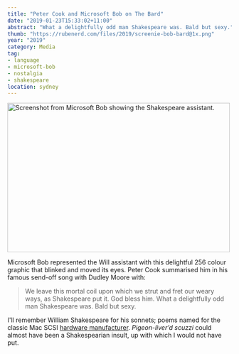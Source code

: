 ```yaml
---
title: "Peter Cook and Microsoft Bob on The Bard"
date: "2019-01-23T15:33:02+11:00"
abstract: "What a delightfully odd man Shakespeare was. Bald but sexy."
thumb: "https://rubenerd.com/files/2019/screenie-bob-bard@1x.png"
year: "2019"
category: Media
tag:
- language
- microsoft-bob
- nostalgia
- shakespeare
location: sydney
---
```

<p><img src="https://rubenerd.com/files/2019/screenie-bob-bard@1x.png" srcset="https://rubenerd.com/files/2019/screenie-bob-bard@1x.png 1x, https://rubenerd.com/files/2019/screenie-bob-bard@2x.png 2x" alt="Screenshot from Microsoft Bob showing the Shakespeare assistant." style="width:500px; height:336px" /></p>

Microsoft Bob represented the Will assistant with this delightful 256 colour graphic that blinked and moved its eyes. Peter Cook summarised him in his famous send-off song with Dudley Moore with:

> We leave this mortal coil upon which we strut and fret our weary ways, as Shakespeare put it. God bless him. What a delightfully odd man Shakespeare was. Bald but sexy.

I'll remember William Shakespeare for his sonnets; poems named for the classic Mac SCSI [hardware manufacturer]. *Pigeon-liver’d scuzzi* could almost have been a Shakespearian insult, up with which I would not have put.

[hardware manufacturer]: https://sonnettech.com

